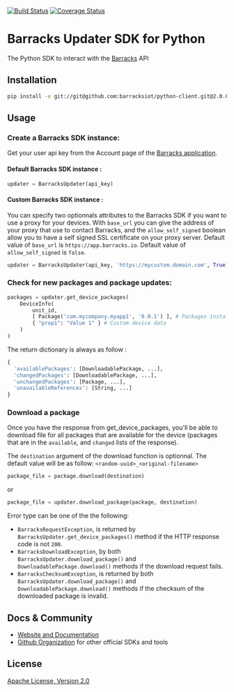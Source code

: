 [![Build Status](https://travis-ci.org/barracksiot/python-client.svg?branch=v2)](https://travis-ci.org/barracksiot/python-client) [![Coverage Status](https://coveralls.io/repos/github/barracksiot/python-client/badge.svg?branch=v2)](https://coveralls.io/github/barracksiot/python-client?branch=v2)

# Barracks Updater SDK for Python #
The Python SDK to interact with the [Barracks](https://barracks.io/) API

## Installation
```bash
pip install -e git://git@github.com:barracksiot/python-client.git@2.0.0#egg=barracks_sdk
```

## Usage

### Create a Barracks SDK instance:
Get your user api key from the Account page of the [Barracks application](https://app.barracks.io/account).

#### Default Barracks SDK instance :
```python
updater = BarracksUpdater(api_key)
```

#### Custom Barracks SDK instance :
You can specify two optionnals attributes to the Barracks SDK if you want to use a proxy for your devices.
With ```base_url``` you can give the address of your proxy that use to contact Barracks, and the ```allow_self_signed``` boolean allow you to have a self signed SSL certificate on your proxy server.
Default value of ```base_url``` is ```https://app.barracks.io```.
Default value of ```allow_self_signed``` is ```false```.

```python
updater = BarracksUpdater(api_key, 'https://mycustom.domain.com', True)
```

### Check for new packages and package updates:
```python
packages = updater.get_device_packages(
    DeviceInfo(
        unit_id, 
        [ Package('com.mycompany.myapp1', '0.0.1') ], # Packages installed on the device
        { "prop1": "Value 1" } # Custom device data
    )
)
```

The return dictionary is always as follow :

```python
{
  'availablePackages': [DownloadablePackage, ...],
  'changedPackages': [DownloadablePackage, ...],
  'unchangedPackages': [Package, ...],
  'unavailableReferences': [String, ...]
}
```

### Download a package

Once you have the response from get_device_packages, you'll be able to download file for all packages that are available for the device (packages that are in the ```available```, and ```changed``` lists of the response).

The ```destination``` argument of the download function is optionnal. The default value will be as follow:
```<random-uuid>_<original-filename>```

```python
package_file = package.download(destination)
```

or

```python
package_file = updater.download_package(package, destination)
```

Error type can be one of the the following:

* `BarracksRequestException`, is returned by `BarracksUpdater.get_device_packages()` method if the HTTP response code is not `200`.
* `BarracksDownloadException`, by both `BarracksUpdater.download_package()` and `DownloadablePackage.download()` methods if the download request fails.
* `BarracksChecksumException`, is returned by both `BarracksUpdater.download_package()` and `DownloadablePackage.download()` methods if the checksum of the downloaded package is invalid.

## Docs & Community

* [Website and Documentation](https://barracks.io/)
* [Github Organization](https://github.com/barracksiot) for other official SDKs and tools

## License

  [Apache License, Version 2.0](LICENSE)
